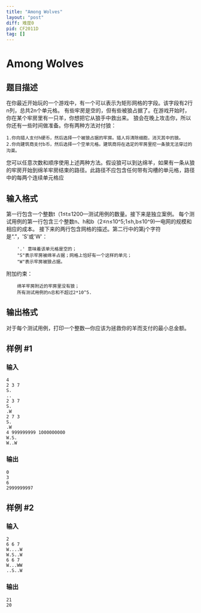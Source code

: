 ```yaml
---
title: "Among Wolves"
layout: "post"
diff: 难度0
pid: CF2011D
tag: []
---
```


# Among Wolves

## 题目描述

在你最近开始玩的一个游戏中，有一个可以表示为矩形网格的字段。该字段有2行n列，总共2n个单元格。
有些牢房是空的，但有些被狼占据了。在游戏开始时，你在某个牢房里有一只羊，你想把它从狼手中救出来。
狼会在晚上攻击你，所以你还有一些时间做准备。你有两种方法对付狼：

	1.你向猎人支付h硬币，然后选择一个被狼占据的牢房。猎人将清除细胞，消灭其中的狼。
	2.你向建筑商支付b币，然后选择一个空单元格。建筑商将在选定的牢房里挖一条狼无法穿过的沟渠。


您可以任意次数和顺序使用上述两种方法。假设狼可以到达绵羊，如果有一条从狼的牢房开始到绵羊牢房结束的路径。此路径不应包含任何带有沟槽的单元格，路径中的每两个连续单元格应

## 输入格式

第一行包含一个整数t（1≤t≤1200—测试用例的数量。接下来是独立案例。
每个测试用例的第一行包含三个整数n、h和b（2≤n≤10^5;1≤h,b≤10^9)—电网的规模和相应的成本。
接下来的两行包含网格的描述。第二行中的第j个字符是“.”，'S'或'W'：

```
	'.' 意味着该单元格是空的；
	"S"表示牢房被绵羊占据；网格上恰好有一个这样的单元；
	"W"表示牢房被狼占据。
```
附加约束：
```
	绵羊牢房附近的牢房里没有狼；
	所有测试用例的n总和不超过2*10^5.

```

## 输出格式

对于每个测试用例，打印一个整数—你应该为拯救你的羊而支付的最小总金额。

## 样例 #1

### 输入

```
4
2 3 7
S.
..
2 3 7
S.
.W
2 7 3
S.
.W
4 999999999 1000000000
W.S.
W..W
```

### 输出

```
0
3
6
2999999997
```

## 样例 #2

### 输入

```
2
6 6 7
W....W
W.S..W
6 6 7
W...WW
..S..W
```

### 输出

```
21
20
```

